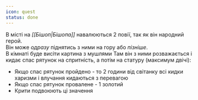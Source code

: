 ```yaml
---
icon: quest
status: done
---
```


В місті на _[[Бішоп|Бішопа]]_ навалюються 2 повії, так як він народний герой.  
Він може _одразу_ піднятись з ними на гору або _пізніше_.  
В кімнаті буде висіти картина з мушлями
Там він з ними розважається і кидає спас рятунок на спритність, а потім на статуру (максимум двічі):

- Якщо спас рятунок пройдено - то 2 години від світанку всі кидки харизми і влучання кидаються з перевагою
- Якщо спас рятунок провалене - 1 золотий
- Крити подвоюють ці значення